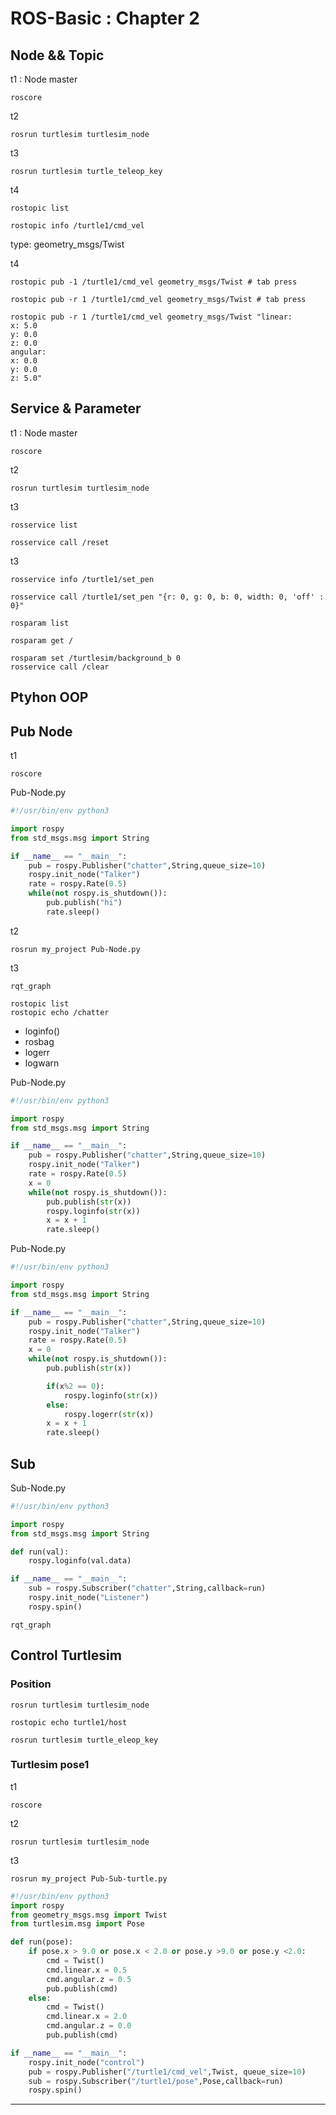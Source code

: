 # ROS-Basic : Chapter 2 


## Node && Topic

t1 : Node master
```shell
roscore
```

t2
```shell
rosrun turtlesim turtlesim_node
```

t3
```shell
rosrun turtlesim turtle_teleop_key
```

t4
```shell
rostopic list

rostopic info /turtle1/cmd_vel
```

type: geometry_msgs/Twist

t4
```shell
rostopic pub -1 /turtle1/cmd_vel geometry_msgs/Twist # tab press

rostopic pub -r 1 /turtle1/cmd_vel geometry_msgs/Twist # tab press

rostopic pub -r 1 /turtle1/cmd_vel geometry_msgs/Twist "linear:
x: 5.0
y: 0.0
z: 0.0
angular:
x: 0.0
y: 0.0
z: 5.0"
```

## Service & Parameter

t1 : Node master
```shell
roscore
```

t2
```shell
rosrun turtlesim turtlesim_node
```

t3
```shell
rosservice list

rosservice call /reset
```

t3
```shell
rosservice info /turtle1/set_pen

rosservice call /turtle1/set_pen "{r: 0, g: 0, b: 0, width: 0, 'off' : 0}"
```

```shell
rosparam list

rosparam get /

rosparam set /turtlesim/background_b 0
rosservice call /clear
```


## Ptyhon OOP

## Pub Node

t1
```shell
roscore
```

Pub-Node.py
```python
#!/usr/bin/env python3

import rospy
from std_msgs.msg import String

if __name__ == "__main__":
    pub = rospy.Publisher("chatter",String,queue_size=10)
    rospy.init_node("Talker")
    rate = rospy.Rate(0.5)
    while(not rospy.is_shutdown()):
        pub.publish("hi")
        rate.sleep()
```

t2
```shell
rosrun my_project Pub-Node.py
```

t3
```shell
rqt_graph

rostopic list
rostopic echo /chatter
```

- loginfo()
- rosbag
- logerr
- logwarn

Pub-Node.py
```python
#!/usr/bin/env python3

import rospy
from std_msgs.msg import String

if __name__ == "__main__":
    pub = rospy.Publisher("chatter",String,queue_size=10)
    rospy.init_node("Talker")
    rate = rospy.Rate(0.5)
    x = 0
    while(not rospy.is_shutdown()):
        pub.publish(str(x))
        rospy.loginfo(str(x))
        x = x + 1
        rate.sleep()
```

Pub-Node.py
```python
#!/usr/bin/env python3

import rospy
from std_msgs.msg import String

if __name__ == "__main__":
    pub = rospy.Publisher("chatter",String,queue_size=10)
    rospy.init_node("Talker")
    rate = rospy.Rate(0.5)
    x = 0
    while(not rospy.is_shutdown()):
        pub.publish(str(x))

        if(x%2 == 0):
            rospy.loginfo(str(x))
        else:
            rospy.logerr(str(x))
        x = x + 1
        rate.sleep()
```

## Sub

Sub-Node.py
```python
#!/usr/bin/env python3

import rospy
from std_msgs.msg import String

def run(val):
    rospy.loginfo(val.data)

if __name__ == "__main__":
    sub = rospy.Subscriber("chatter",String,callback=run)
    rospy.init_node("Listener")
    rospy.spin()
```

```shell
rqt_graph
```

## Control Turtlesim

### Position

```shell
rosrun turtlesim turtlesim_node

rostopic echo turtle1/host
```

```shell
rosrun turtlesim turtle_eleop_key
```

### Turtlesim pose1 

t1
```shell
roscore
```

t2
```shell
rosrun turtlesim turtlesim_node
```

t3
```shell
rosrun my_project Pub-Sub-turtle.py
```

```python
#!/usr/bin/env python3
import rospy
from geometry_msgs.msg import Twist
from turtlesim.msg import Pose

def run(pose):
    if pose.x > 9.0 or pose.x < 2.0 or pose.y >9.0 or pose.y <2.0:
        cmd = Twist()
        cmd.linear.x = 0.5
        cmd.angular.z = 0.5
        pub.publish(cmd)
    else:
        cmd = Twist()
        cmd.linear.x = 2.0
        cmd.angular.z = 0.0
        pub.publish(cmd)

if __name__ == "__main__":
    rospy.init_node("control")
    pub = rospy.Publisher("/turtle1/cmd_vel",Twist, queue_size=10)
    sub = rospy.Subscriber("/turtle1/pose",Pose,callback=run)
    rospy.spin()
```

---